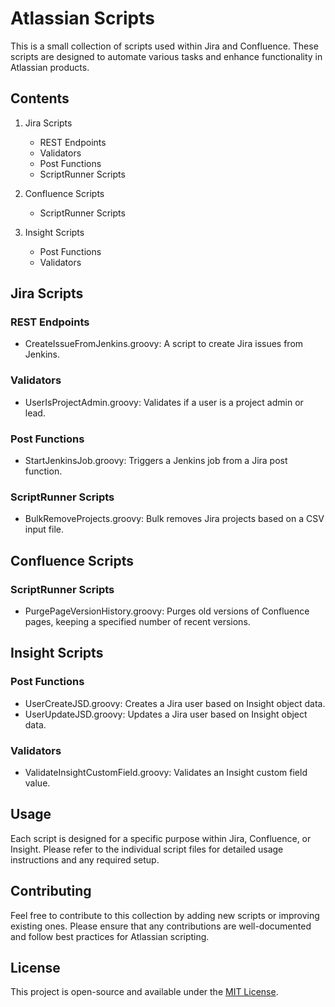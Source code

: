 # Atlassian Scripts

This is a small collection of scripts used within Jira and Confluence. These scripts are designed to automate various tasks and enhance functionality in Atlassian products.

## Contents

1. Jira Scripts
   - REST Endpoints
   - Validators
   - Post Functions
   - ScriptRunner Scripts

2. Confluence Scripts
   - ScriptRunner Scripts

3. Insight Scripts
   - Post Functions
   - Validators

## Jira Scripts

### REST Endpoints
- CreateIssueFromJenkins.groovy: A script to create Jira issues from Jenkins.

### Validators
- UserIsProjectAdmin.groovy: Validates if a user is a project admin or lead.

### Post Functions
- StartJenkinsJob.groovy: Triggers a Jenkins job from a Jira post function.

### ScriptRunner Scripts
- BulkRemoveProjects.groovy: Bulk removes Jira projects based on a CSV input file.

## Confluence Scripts

### ScriptRunner Scripts
- PurgePageVersionHistory.groovy: Purges old versions of Confluence pages, keeping a specified number of recent versions.

## Insight Scripts

### Post Functions
- UserCreateJSD.groovy: Creates a Jira user based on Insight object data.
- UserUpdateJSD.groovy: Updates a Jira user based on Insight object data.

### Validators
- ValidateInsightCustomField.groovy: Validates an Insight custom field value.

## Usage

Each script is designed for a specific purpose within Jira, Confluence, or Insight. Please refer to the individual script files for detailed usage instructions and any required setup.

## Contributing

Feel free to contribute to this collection by adding new scripts or improving existing ones. Please ensure that any contributions are well-documented and follow best practices for Atlassian scripting.

## License

This project is open-source and available under the [MIT License](LICENSE).
